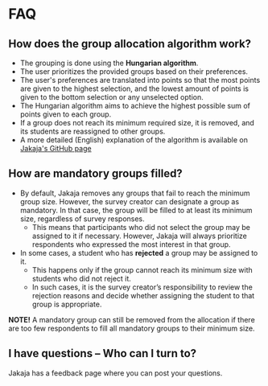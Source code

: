 # FAQ

## How does the group allocation algorithm work?
- The grouping is done using the **Hungarian algorithm**.
- The user prioritizes the provided groups based on their preferences.
- The user's preferences are translated into points so that the most points are given to the highest selection, and the lowest amount of points is given to the bottom selection or any unselected option.
- The Hungarian algorithm aims to achieve the highest possible sum of points given to each group.
- If a group does not reach its minimum required size, it is removed, and its students are reassigned to other groups.
- A more detailed (English) explanation of the algorithm is available on [Jakaja's GitHub page](https://github.com/piryopt/pienryhmien-optimointi/blob/main/documentation/hungarian.md)

## How are mandatory groups filled?
- By default, Jakaja removes any groups that fail to reach the minimum group size. However, the survey creator can designate a group as mandatory. In that case, the group will be filled to at least its minimum size, regardless of survey responses.
    - This means that participants who did not select the group may be assigned to it if necessary. However, Jakaja will always prioritize respondents who expressed the most interest in that group.
- In some cases, a student who has **rejected** a group may be assigned to it.
    - This happens only if the group cannot reach its minimum size with students who did not reject it.
    - In such cases, it is the survey creator’s responsibility to review the rejection reasons and decide whether assigning the student to that group is appropriate.

**NOTE!** A mandatory group can still be removed from the allocation if there are too few respondents to fill all mandatory groups to their minimum size.

## I have questions – Who can I turn to?
Jakaja has a feedback page where you can post your questions.
